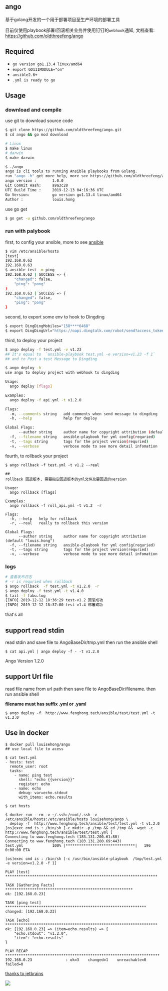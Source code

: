 ## ango

基于golang开发的一个用于部署项目至生产环境的部署工具

目前仅使用playbook部署/回滚相关业务并使用钉钉的`webhook`通知, 文档查看: https://github.com/oldthreefeng/ango

## Required

- `go version go1.13.4 linux/amd64`
- `export GO111MODULE="on"`
- `ansible2.6+`
- `.yml is ready to go`

## Usage

### download and compile

use git to download source code

```bash
$ git clone https://github.com/oldthreefeng/ango.git
$ cd ango && go mod download

# Linux
$ make linux
# darwin
$ make darwin

$ ./ango
ango is cli tools to running Ansible playbooks from Golang.
run "ango -h" get more help, more see https://github.com/oldthreefeng/ango
ango version :       1.0.0
Git Commit Hash:     a9a3c28
UTC Build Time :     2019-12-13 04:16:36 UTC
Go Version:          go version go1.13.4 linux/amd64
Author :             louis.hong
```

use go get 

```bash
$ go get -u github.com/oldthreefeng/ango
```

### run with palybook

first, to config your ansible, more to see [ansible](https://github.com/ansible/ansible)

```bash
$ vim /etc/ansible/hosts
[test]
192.168.0.62
192.168.0.63
$ ansible test -m ping
192.168.0.62 | SUCCESS => {
    "changed": false, 
    "ping": "pong"
}
192.168.0.63 | SUCCESS => {
    "changed": false, 
    "ping": "pong"
}
```

second, to export some env to hook to Dingding

```bash
$ export DingDingMobiles="158****6468"
$ export DingDingUrl="https://oapi.dingtalk.com/robot/send?access_token=*****"
```

third, to deploy your project

```bash
$ ango deploy -f test.yml -v v1.23  
## It's equal to  `ansible-playbook test.yml -e version=v1.23 -f 1`
## and to Post a test Message to Dingding

$ ango deploy -h 
use ango to deploy project with webhook to dingding

Usage:
  ango deploy [flags]

Examples:
  ango deploy -f api.yml -t v1.2.0

Flags:
  -m, --comments string   add comments when send message to dingding
  -h, --help              help for deploy

Global Flags:
      --author string     author name for copyright attribution (default "louis.hong")
  -f, --filename string   ansible-playbook for yml config(requried)
  -t, --tags string       tags for the project version(requried)
  -v, --verbose           verbose mode to see more detail infomation
```
fourth, to rollback your project 

```
$ ango rollback -f test.yml -t v1.2 --real

## 
rollback 回退版本, 需要指定回退版本的yml文件及要回退的version

Usage:
  ango rollback [flags]

Examples:
  ango rollback -f roll_api.yml -t v1.2  -r 

Flags:
  -h, --help   help for rollback
  -r, --real   really to rollback this version

Global Flags:
      --author string     author name for copyright attribution (default "louis.hong")
  -f, --filename string   ansible-playbook for yml config(requried)
  -t, --tags string       tags for the project version(requried)
  -v, --verbose           verbose mode to see more detail infomation
```

### logs

```bash 
# 查看发布日志
# -r is requried when rollback
$ ango rollback  -f test.yml -t v1.2.0  -r
$ ango deploy -f test.yml -t v1.4.0
$ tail -f fabu.log
[INFO] 2019-12-12 18:36:29 test-v1.2 回滚成功
[INFO] 2019-12-12 18:37:00 test-v1.4 部署成功
```

that's all

## support read stdin 

read stdin and save file to AngoBaseDir/tmp.yml then run the ansible shell

```shell
$ cat api.yml | ango deploy -f - -t v1.2.0
```

Ango Version 1.2.0

## support Url file 

read file name from url path then save file to AngoBaseDir/filename. then run ansible shell

**filename must has suffix .yml or .yaml**

```shell
$ ango deploy -f  http://www.fenghong.tech/ansible/test/test.yml -t v1.2.0
```

## Use in docker 

```shell
$ docker pull louisehong/ango
## use local file to acess 

$ cat test.yml
- hosts: test 
  remote_user: root
  tasks:
    - name: ping test
      shell: "echo {{version}}"
      register: echo
    - name: echo
      debug: var=echo.stdout
      with_items: echo.results

$ cat hosts

$ docker run --rm -v ~/.ssh:/root/.ssh -v /etc/ansible/hosts:/etc/ansible/hosts louisehong/ango \
  deploy -f  http://www.fenghong.tech/ansible/test/test.yml -t v1.2.0
[os]exec cmd is : /bin/sh [-c mkdir -p /tmp && cd /tmp &&  wget -c  http://www.fenghong.tech/ansible/test/test.yml ]
Connecting to www.fenghong.tech (183.131.200.61:80)
Connecting to www.fenghong.tech (183.131.200.69:443)
test.yml             100% |*******************************|   196   0:00:00 ETA

[os]exec cmd is : /bin/sh [-c /usr/bin/ansible-playbook  /tmp/test.yml -e version=v1.2.0 -f 1]

PLAY [test] ********************************************************************

TASK [Gathering Facts] *********************************************************
ok: [192.168.0.23]

TASK [ping test] ***************************************************************
changed: [192.168.0.23]

TASK [echo] ********************************************************************
ok: [192.168.0.23] => (item=echo.results) => {
    "echo.stdout": "v1.2.0", 
    "item": "echo.results"
}

PLAY RECAP *********************************************************************
192.168.0.23               : ok=3    changed=1    unreachable=0    failed=0 
```

[thanks to jetbrains](https://www.jetbrains.com/?from=ginuse)

![](https://www.jetbrains.com/company/brand/img/jetbrains_logo.png)
